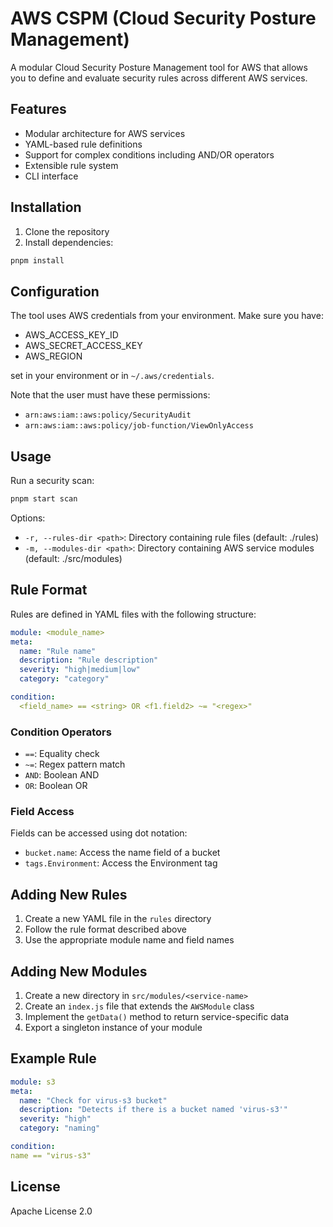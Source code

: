 # AWS CSPM (Cloud Security Posture Management)

A modular Cloud Security Posture Management tool for AWS that allows you to define and evaluate security rules across different AWS services.

## Features

- Modular architecture for AWS services
- YAML-based rule definitions
- Support for complex conditions including AND/OR operators
- Extensible rule system
- CLI interface

## Installation

1. Clone the repository
2. Install dependencies:
```bash
pnpm install
```

## Configuration

The tool uses AWS credentials from your environment. Make sure you have:
- AWS_ACCESS_KEY_ID
- AWS_SECRET_ACCESS_KEY
- AWS_REGION

set in your environment or in `~/.aws/credentials`.

Note that the user must have these permissions:
- `arn:aws:iam::aws:policy/SecurityAudit`
- `arn:aws:iam::aws:policy/job-function/ViewOnlyAccess`

## Usage

Run a security scan:
```bash
pnpm start scan
```

Options:
- `-r, --rules-dir <path>`: Directory containing rule files (default: ./rules)
- `-m, --modules-dir <path>`: Directory containing AWS service modules (default: ./src/modules)

## Rule Format

Rules are defined in YAML files with the following structure:

```yaml
module: <module_name>
meta:
  name: "Rule name"
  description: "Rule description"
  severity: "high|medium|low"
  category: "category"

condition:
  <field_name> == <string> OR <f1.field2> ~= "<regex>"
```

### Condition Operators

- `==`: Equality check
- `~=`: Regex pattern match
- `AND`: Boolean AND
- `OR`: Boolean OR

### Field Access

Fields can be accessed using dot notation:
- `bucket.name`: Access the name field of a bucket
- `tags.Environment`: Access the Environment tag

## Adding New Rules

1. Create a new YAML file in the `rules` directory
2. Follow the rule format described above
3. Use the appropriate module name and field names

## Adding New Modules

1. Create a new directory in `src/modules/<service-name>`
2. Create an `index.js` file that extends the `AWSModule` class
3. Implement the `getData()` method to return service-specific data
4. Export a singleton instance of your module

## Example Rule

```yaml
module: s3
meta:
  name: "Check for virus-s3 bucket"
  description: "Detects if there is a bucket named 'virus-s3'"
  severity: "high"
  category: "naming"

condition:
name == "virus-s3"
```

## License

Apache License 2.0

